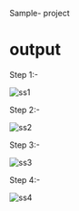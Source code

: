 Sample- project

# output

Step 1:-

![ss1](https://user-images.githubusercontent.com/74850322/233867234-098691ab-edcd-4349-89f5-cf97708c073e.png)

Step 2:-

![ss2](https://user-images.githubusercontent.com/74850322/233867364-7eb04106-c41e-4745-825a-3952287f179c.png)

Step 3:-

![ss3](https://user-images.githubusercontent.com/74850322/233867374-090dd252-c993-4e56-aa12-0fa23287cd0e.png)

Step 4:-

![ss4](https://user-images.githubusercontent.com/74850322/233867375-693b2715-c789-4499-ba9d-3a9fa90cccb7.png)
